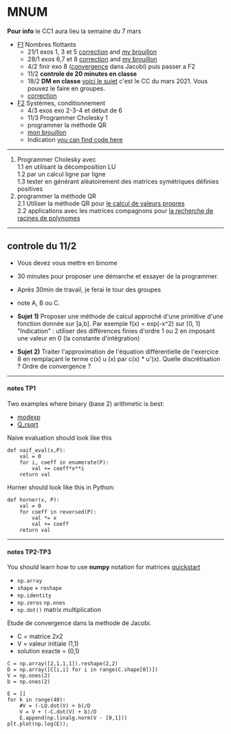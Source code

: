 # MNUM


**Pour info** le CC1 aura lieu la semaine du 7 mars

- [F1](./METH_NUM/1_feuille_flottant.pdf) Nombres flottants
	- 21/1 exos 1, 3 et 5  [correction](./METH_NUM/TP_1_corr.pdf) and [my brouillon](./METH_NUM/TP1.ipynb)
	- 28/1 exos 6,7 et 8 [correction](./METH_NUM/1_feuille_flottant_corrigé.pdf) and [my brouillon](./METH_NUM/f1exo8.html)
	- 4/2 finir exo 8 ([convergence](https://www.maa.org/press/periodicals/loci/joma/iterative-methods-for-solving-iaxi-ibi-analysis-of-jacobi-and-gauss-seidel-methods) dans Jacobi) puis passer a F2
	- 11/2 **controle de 20 minutes en classe**
	- 18/2 **DM en classe** [voici le sujet](./METH_NUM/cc1_2021_print.pdf) c'est le CC du mars 2021. Vous pouvez le faire en groupes.
	- [correction](./METH_NUM/cc1_2021_corr.pdf)
- [F2](./METH_NUM/2_feuille_condition.pdf) Systèmes, conditionnement
	- 4/3 exos exo 2-3-4 et début de 6
	- 11/3 Programmer Cholesky 1 
	- programmer la méthode QR 
	- [mon brouillon](./METH_NUM/mnum.html)
	- Indication [you can find code here](https://www.quantstart.com/articles/QR-Decomposition-with-Python-and-NumPy/)

---

1) Programmer Cholesky avec <br>
   1.1 en utilisant la décomposition LU <br>
   1.2 par un calcul ligne par ligne <br>
   1.3 tester en générant aléatoirement des matrices symétriques définies positives <br>
2) programmer la méthode QR  <br>
   2.1 Utiliser la méthode QR pour [le calcul de valeurs propres](https://www.andreinc.net/2021/01/25/computing-eigenvalues-and-eigenvectors-using-qr-decomposition#:~:text=Even%20if%20it's%20not%20very,Q%20is%20an%20orthonormal%20matrix.) <br>
   2.2 applications avec les matrices compagnons pour [la recherche de racines de polynomes](https://www.math.utah.edu/~gustafso/s2016/2270/labs/lab7-polyroot-qrmethod.pdf) <br>


---
## controle du 11/2

- Vous devez vous mettre en binome 
- 30 minutes pour proposer une démarche et essayer de la programmer.
- Après 30min de travail, je ferai le tour des groupes 
- note A, B ou C. 

- **Sujet 1)** Proposer une méthode de calcul approché d'une primitive d'une fonction donnée sur [a,b]. Par exemple f(x) = exp(-x^2) sur [0, 1]
"Indication" : utiliser des différences finies d'ordre 1 ou 2 en imposant une valeur en 0 (la constante d'intégration)
- **Sujet 2)** Traiter l'approximation de l'équation différentielle de l'exercice 8 en remplaçant le terme c(x) u (x) par c(x) * u'(x). Quelle discrétisation ? Ordre de convergence ?


---

#### notes TP1

Two examples where binary (base 2) arithmetic is best:
- [modexp](https://github.com/secworks/modexp/blob/master/src/model/python/modexp.py)
- [Q_rsqrt](https://en.wikipedia.org/wiki/Fast_inverse_square_root)

Naive evaluation should look like this

```
def naif_eval(x,P):
    val = 0
    for i, coeff in enumerate(P):
        val += coeff*x**i
    return val 
```

Horner should look like this in Python:
```
def horner(x, P):
    val = 0
    for coeff in reversed(P):
        val *= x
        val += coeff
    return val
```
---

#### notes TP2-TP3

You should learn how to use **numpy** notation for matrices
[quickstart](https://numpy.org/doc/stable/user/quickstart.html)

- ```np.array```
- ```shape``` + ```reshape```
- ```np.identity```
- ```np.zeros``` ```np.ones```
- ```np.dot()``` matrix multiplication

Etude de convergence dans la methode de Jacobi.
- C = matrice 2x2 
- V = valeur initiale (1,1)
- solution exacte = (0,1)

```
C = np.array([2,1,1,1]).reshape(2,2)
D = np.array([C[i,i] for i in range(C.shape[0])])
V = np.ones(2)
b = np.ones(2)

E = []
for k in range(40):
    #V = (-LU.dot(V) + b)/D
    V = V + (-C.dot(V) + b)/D
    E.append(np.linalg.norm(V - [0,1]))
plt.plot(np.log(E));
```


